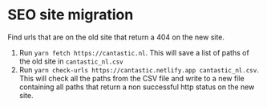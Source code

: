 # SEO site migration

Find urls that are on the old site that return a 404 on the new site.

1. Run `yarn fetch https://cantastic.nl`. This will save a list of paths of the old site in `cantastic_nl.csv`
2. Run `yarn check-urls https://cantastic.netlify.app cantastic_nl.csv`. This will check all the paths from the CSV file and
   write to a new file containing all paths that return a non successful http status on the new site.